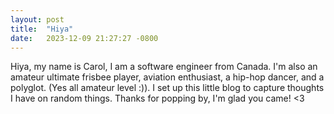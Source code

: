 ```yaml
---
layout: post
title:  "Hiya"
date:   2023-12-09 21:27:27 -0800
---
```


Hiya, my name is Carol, I am a software engineer from Canada. I'm also an amateur ultimate frisbee player, aviation enthusiast, a hip-hop dancer, and a polyglot. (Yes all amateur level :)). I set up this little blog to capture thoughts I have on random things. Thanks for popping by, I'm glad you came! <3
